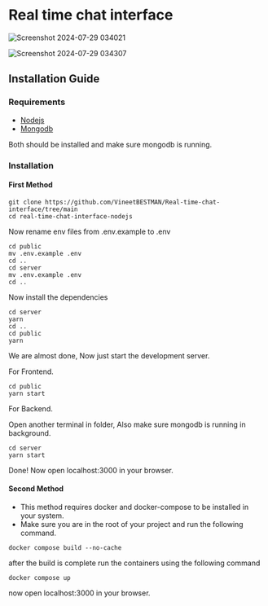 # Real time chat interface




![]()![Screenshot 2024-07-29 034021](https://github.com/user-attachments/assets/f5350ab0-f0cc-474a-ba61-f5f8a2e98830)


![]()![Screenshot 2024-07-29 034307](https://github.com/user-attachments/assets/c1f83ed0-da0a-45ce-b330-f16767cc1d54)


## Installation Guide

### Requirements
- [Nodejs](https://nodejs.org/en/download)
- [Mongodb](https://www.mongodb.com/docs/manual/administration/install-community/)

Both should be installed and make sure mongodb is running.
### Installation

#### First Method
```shell
git clone https://github.com/VineetBESTMAN/Real-time-chat-interface/tree/main
cd real-time-chat-interface-nodejs
```
Now rename env files from .env.example to .env
```shell
cd public
mv .env.example .env
cd ..
cd server
mv .env.example .env
cd ..
```

Now install the dependencies
```shell
cd server
yarn
cd ..
cd public
yarn
```
We are almost done, Now just start the development server.

For Frontend.
```shell
cd public
yarn start
```
For Backend.

Open another terminal in folder, Also make sure mongodb is running in background.
```shell
cd server
yarn start
```
Done! Now open localhost:3000 in your browser.

#### Second Method
- This method requires docker and docker-compose to be installed in your system.
- Make sure you are in the root of your project and run the following command.

```shell
docker compose build --no-cache
```
after the build is complete run the containers using the following command
```shell
docker compose up
```
now open localhost:3000 in your browser.
